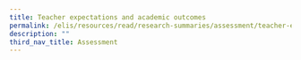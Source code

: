```yaml
---
title: Teacher expectations and academic outcomes
permalink: /elis/resources/read/research-summaries/assessment/teacher-expectations-and-academic-outcomes/
description: ""
third_nav_title: Assessment
---
```

